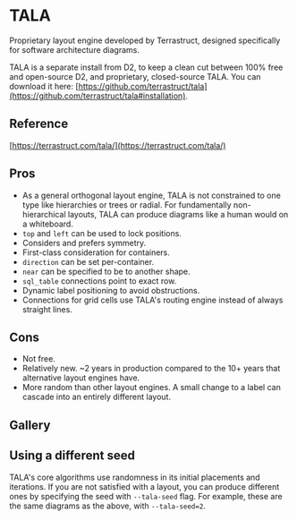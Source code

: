 # TALA

Proprietary layout engine developed by Terrastruct, designed specifically for software
architecture diagrams.

TALA is a separate install from D2, to keep a clean cut between 100% free and
open-source D2, and proprietary, closed-source TALA. You can download it here:
[https://github.com/terrastruct/tala](https://github.com/terrastruct/tala#installation).

## Reference

[https://terrastruct.com/tala/](https://terrastruct.com/tala/)

## Pros

- As a general orthogonal layout engine, TALA is not constrained to one type like
  hierarchies or trees or radial. For fundamentally non-hierarchical layouts, TALA can
  produce diagrams like a human would on a whiteboard.
- `top` and `left` can be used to lock positions.
- Considers and prefers symmetry.
- First-class consideration for containers.
- `direction` can be set per-container.
- `near` can be specified to be to another shape.
- `sql_table` connections point to exact row.
- Dynamic label positioning to avoid obstructions.
- Connections for grid cells use TALA's routing engine instead of always straight lines.

## Cons

- Not free.
- Relatively new. ~2 years in production compared to the 10+ years that alternative layout
  engines have.
- More random than other layout engines. A small change to a label can cascade into an
  entirely different layout.

## Gallery

<div style={{display: "inline-flex", alignItems: "center", width: "100%"}}>
  <div style={{width: "50%"}}
  className="embedSVG" dangerouslySetInnerHTML={{__html: require('@site/static/layout_gallery/sample1-tala.svg2')}}></div>
  <div style={{width: "50%"}}
  className="embedSVG" dangerouslySetInnerHTML={{__html: require('@site/static/layout_gallery/sample2-tala.svg2')}}></div>
</div>

<div style={{display: "inline-flex", alignItems: "center", width: "100%"}}>
  <div style={{width: "50%"}}
  className="embedSVG" dangerouslySetInnerHTML={{__html: require('@site/static/layout_gallery/sample3-tala.svg2')}}></div>
  <div style={{width: "50%"}}
  className="embedSVG" dangerouslySetInnerHTML={{__html: require('@site/static/layout_gallery/sample4-tala.svg2')}}></div>
</div>

<div style={{display: "inline-flex", alignItems: "center", width: "100%"}}>
  <div style={{width: "50%"}}
  className="embedSVG" dangerouslySetInnerHTML={{__html: require('@site/static/layout_gallery/sample5-tala.svg2')}}></div>
  <div style={{width: "50%"}}
  className="embedSVG" dangerouslySetInnerHTML={{__html: require('@site/static/layout_gallery/sample6-tala.svg2')}}></div>
</div>

## Using a different seed

TALA's core algorithms use randomness in its initial placements and iterations. If you are
not satisfied with a layout, you can produce different ones by specifying the seed with
`--tala-seed` flag. For example, these are the same diagrams as the above, with
`--tala-seed=2`.

<div style={{display: "inline-flex", alignItems: "center", width: "100%"}}>
  <div style={{width: "50%"}}
  className="embedSVG" dangerouslySetInnerHTML={{__html: require('@site/static/layout_gallery/sample5-tala-2.svg2')}}></div>
  <div style={{width: "50%"}}
  className="embedSVG" dangerouslySetInnerHTML={{__html: require('@site/static/layout_gallery/sample6-tala-2.svg2')}}></div>
</div>
